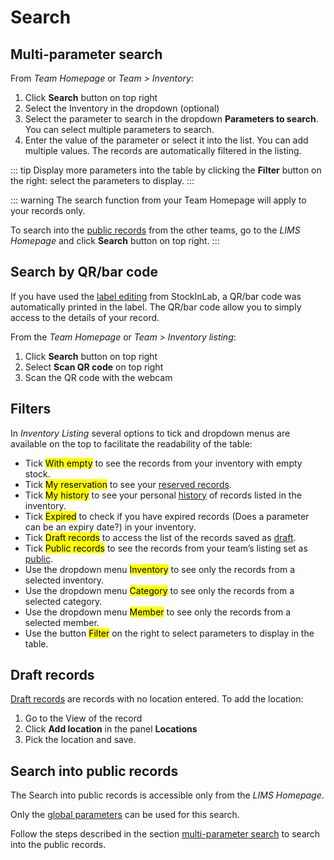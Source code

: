 # Search

## Multi-parameter search

From *Team Homepage* or *Team > Inventory*:

1. Click **Search** button on top right
2. Select the Inventory in the dropdown (optional)
3. Select the parameter to search in the dropdown **Parameters to search**. You can select multiple parameters to search.
4. Enter the value of the parameter or select it into the list. You can add multiple values. The records are automatically filtered in the listing.

::: tip
Display more parameters into the table by clicking the **Filter** button on the right: select the parameters to display.
:::

::: warning
The search function from your Team Homepage will apply to your records only.

To search into the [public records](#search-into-public-records) from the other teams, go to the *LIMS Homepage* and click **Search** button on top right.
:::

## Search by QR/bar code

If you have used the [label editing](/laboratory-information-management-system/label.html#create-label) from StockInLab, a QR/bar code was automatically printed in the label. The QR/bar code allow you to simply access to the details of your record.

From the *Team Homepage* or *Team > Inventory listing*:

1. Click **Search** button on top right
2. Select **Scan QR code** on top right
3. Scan the QR code with the webcam

## Filters

In *Inventory Listing* several options to tick and dropdown menus are available on the top to facilitate the readability of the table:

* Tick <mark>With empty</mark> to see the records from your inventory with empty stock.
* Tick <mark>My reservation</mark> to see your [reserved records](/laboratory-information-management-system/reserve-record.html#reserve-record).
* Tick <mark>My history</mark> to see your personal [history](/laboratory-information-management-system/history.html#history) of records listed in the inventory.
* Tick <mark>Expired</mark> to check if you have expired records (Does a parameter can be an expiry date?) in your inventory.
* Tick <mark>Draft records</mark> to access the list of the records saved as [draft](/laboratory-information-management-system/search-record.html#draft-records).
* Tick <mark>Public records</mark> to see the records from your team’s listing set as [public](/laboratory-information-management-system/view-record.html#public-records).
* Use the dropdown menu <mark>Inventory</mark> to see only the records from a selected inventory.
* Use the dropdown menu <mark>Category</mark> to see only the records from a selected category.
* Use the dropdown menu <mark>Member</mark> to see only the records from a selected member.
* Use the button <mark>Filter</mark> on the right to select parameters to display in the table.

## Draft records

[Draft records](/laboratory-information-management-system/add-record.html#save-as-draft) are records with no location entered. To add the location:

1. Go to the View of the record
2. Click **Add location** in the panel **Locations**
3. Pick the location and save.

## Search into public records

The Search into public records is accessible only from the *LIMS Homepage*.

Only the [global parameters](/laboratory-information-management-system/super-administration/global-parameters-management.html) can be used for this search.

Follow the steps described in the section [multi-parameter search](#multiparameter-search) to search into the public records.  
